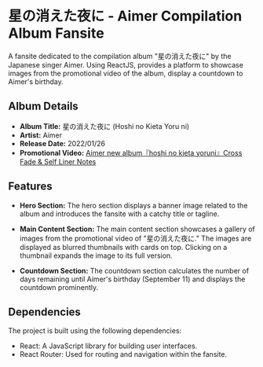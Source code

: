 # 星の消えた夜に - Aimer Compilation Album Fansite

A fansite dedicated to the compilation album "星の消えた夜に" by the Japanese singer Aimer. Using ReactJS, provides a platform to showcase images from the promotional video of the album, display a countdown to Aimer's birthday.

## Album Details

- **Album Title:** 星の消えた夜に (Hoshi no Kieta Yoru ni)
- **Artist:** Aimer
- **Release Date:** 2022/01/26
- **Promotional Video:** [Aimer new album『hoshi no kieta yoruni』Cross Fade & Self Liner Notes](https://www.youtube.com/watch?v=6UdNvts9-Lc)

## Features

- **Hero Section:** The hero section displays a banner image related to the album and introduces the fansite with a catchy title or tagline.

- **Main Content Section:** The main content section showcases a gallery of images from the promotional video of "星の消えた夜に." The images are displayed as blurred thumbnails with cards on top. Clicking on a thumbnail expands the image to its full version.

- **Countdown Section:** The countdown section calculates the number of days remaining until Aimer's birthday (September 11) and displays the countdown prominently.

## Dependencies

The project is built using the following dependencies:

- React: A JavaScript library for building user interfaces.
- React Router: Used for routing and navigation within the fansite.
